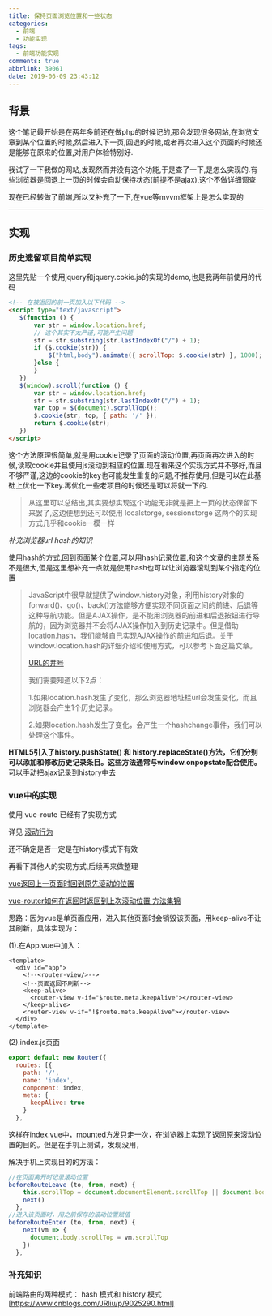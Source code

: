 ```yaml
---
title: 保持页面浏览位置和一些状态
categories:
  - 前端
  - 功能实现
tags:
  - 前端功能实现
comments: true
abbrlink: 39061
date: 2019-06-09 23:43:12
---
```


## 背景

这个笔记最开始是在两年多前还在做php的时候记的,那会发现很多网站,在浏览文章到某个位置的时候,然后进入下一页,回退的时候,或者再次进入这个页面的时候还是能够在原来的位置,对用户体验特别好.

我试了一下我做的网站,发现然而并没有这个功能,于是查了一下,是怎么实现的.有些浏览器是回退上一页的时候会自动保持状态(前提不是ajax),这个不做详细调查

现在已经转做了前端,所以又补充了一下,在vue等mvvm框架上是怎么实现的

---



## 实现

### 历史遗留项目简单实现

这里先贴一个使用jquery和jquery.cokie.js的实现的demo,也是我两年前使用的代码

```html
<!-- 在被返回的前一页加入以下代码 -->
<script type="text/javascript">   
   $(function () {
       var str = window.location.href;
       // 这个其实不太严谨,可能产生问题
       str = str.substring(str.lastIndexOf("/") + 1);
       if ($.cookie(str)) {
           $("html,body").animate({ scrollTop: $.cookie(str) }, 1000);
       }else {
       }
   })
   $(window).scroll(function () {
       var str = window.location.href;
       str = str.substring(str.lastIndexOf("/") + 1);
       var top = $(document).scrollTop();
       $.cookie(str, top, { path: '/' });
       return $.cookie(str);
   })
</script>
```

这个方法原理很简单,就是用cookie记录了页面的滚动位置,再页面再次进入的时候,读取cookie并且使用js滚动到相应的位置.现在看来这个实现方式并不够好,而且不够严谨,这边的cookie的key也可能发生重复的问题,不推荐使用,但是可以在此基础上优化一下key.再优化一些老项目的时候还是可以将就一下的.

>从这里可以总结出,其实要想实现这个功能无非就是把上一页的状态保留下来罢了,这边便想到还可以使用
>localstorge, sessionstorge 这两个的实现方式几乎和cookie一模一样



*补充浏览器url hash的知识*

使用hash的方式,回到页面某个位置,可以用hash记录位置,和这个文章的主题关系不是很大,但是这里想补充一点就是使用hash也可以让浏览器滚动到某个指定的位置

>JavaScript中很早就提供了window.history对象，利用history对象的forward()、go()、back()方法能够方便实现不同页面之间的前进、后退等这种导航功能。但是AJAX操作，是不能用浏览器的前进和后退按钮进行导航的，因为浏览器并不会将AJAX操作加入到历史记录中。但是借助location.hash，我们能够自己实现AJAX操作的前进和后退。关于window.location.hash的详细介绍和使用方式，可以参考下面这篇文章。
>
>[URL的井号](http://www.ruanyifeng.com/blog/2011/03/url_hash.html)
>
>我们需要知道以下2点：
>
>1.如果location.hash发生了变化，那么浏览器地址栏url会发生变化，而且浏览器会产生1个历史记录。
>
>2.如果location.hash发生了变化，会产生一个hashchange事件，我们可以处理这个事件。

**HTML5引入了history.pushState() 和 history.replaceState()方法，它们分别可以添加和修改历史记录条目。这些方法通常与window.onpopstate配合使用。** 可以手动把ajax记录到history中去



### vue中的实现

使用 vue-route 已经有了实现方式

详见  [滚动行为](https://router.vuejs.org/zh/guide/advanced/scroll-behavior.html)

还不确定是否一定是在history模式下有效

再看下其他人的实现方式,后续再来做整理

[vue返回上一页面时回到原先滚动的位置](https://blog.csdn.net/dt1991524/article/details/85062455)

[vue-router如何在返回时返回到上次滚动位置 方法集锦](https://blog.csdn.net/zjl516088421/article/details/77937440)

思路：因为vue是单页面应用，进入其他页面时会销毁该页面，用keep-alive不让其刷新，具体实现为：

(1).在App.vue中加入：

```vue
<template>
  <div id="app">
    <!--<router-view/>-->
    <!--页面返回不刷新-->
    <keep-alive>
      <router-view v-if="$route.meta.keepAlive"></router-view>
    </keep-alive>
    <router-view v-if="!$route.meta.keepAlive"></router-view>
  </div>
</template>
```

(2).index.js页面

```js
export default new Router({
  routes: [{
    path: '/',
    name: 'index',
    component: index,
    meta: {
      keepAlive: true
    }
  },
```

这样在index.vue中，mounted方发只走一次，在浏览器上实现了返回原来滚动位置的目的。但是在手机上测试，发现没用，

解决手机上实现目的的方法：

```js
//在页面离开时记录滚动位置
beforeRouteLeave (to, from, next) {
    this.scrollTop = document.documentElement.scrollTop || document.body.scrollTop
    next()
  },
//进入该页面时，用之前保存的滚动位置赋值
beforeRouteEnter (to, from, next) {
    next(vm => {
      document.body.scrollTop = vm.scrollTop
    })
  },
```



### 补充知识

前端路由的两种模式： hash 模式和 history 模式[https://www.cnblogs.com/JRliu/p/9025290.html]

